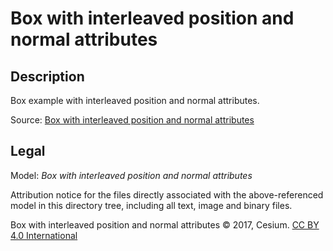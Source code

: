 # Box with interleaved position and normal attributes

## Description

Box example with interleaved position and normal attributes.

Source: [Box with interleaved position and normal attributes](https://github.com/KhronosGroup/glTF-Sample-Assets/tree/6f5b2f56eb285aa25b86f2de992596e596c5182d/Models/BoxInterleaved)

## Legal

Model: *Box with interleaved position and normal attributes*

Attribution notice for the files directly associated with the above-referenced model in this directory tree, including all text, image and binary files.

Box with interleaved position and normal attributes &copy; 2017, Cesium. [CC BY 4.0 International](https://creativecommons.org/licenses/by/4.0/legalcode)
